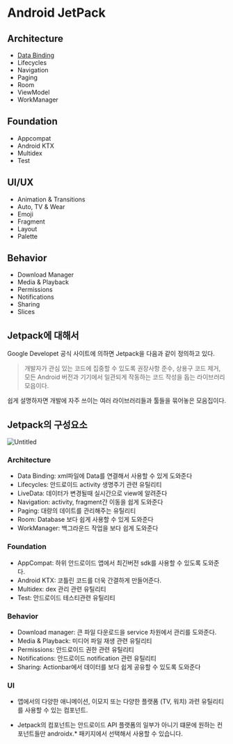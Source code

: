 # Android JetPack

## Architecture

- [Data Binding](https://www.notion.so/Data-Binding-c53459f6e24e48fc8e7169711277b8a1)
- Lifecycles
- Navigation
- Paging
- Room
- ViewModel
- WorkManager

## Foundation

- Appcompat
- Android KTX
- Multidex
- Test

## UI/UX

- Animation & Transitions
- Auto, TV & Wear
- Emoji
- Fragment
- Layout
- Palette

## Behavior

- Download Manager
- Media & Playback
- Permissions
- Notifications
- Sharing
- Slices



## Jetpack에 대해서

Google Developet 공식 사이트에 의하면 Jetpack을 다음과 같이 정의하고 있다.

> 개발자가 관심 있는 코드에 집중할 수 있도록 권장사항 준수, 상용구 코드 제거, 모든 Android 버전과 기기에서 일관되게 작동하는 코드 작성을 돕는 라이브러리 모읍이다.

쉽게 설명하자면 개발에 자주 쓰이는 여러 라이브러리들과 툴들을 묶어놓은 모음집이다.

## Jetpack의 구성요소

![Untitled](https://user-images.githubusercontent.com/80076029/134659556-7829e72f-811b-422e-bbef-5458f57b1645.png)

### Architecture

- Data Binding: xml파일에 Data를 연결해서 사용할 수 있게 도와준다
- Lifecycles: 안드로이드 activity 생명주기 관련 유틸리티
- LiveData: 데이터가 변경될때 실시간으로 view에 알려준다
- Navigation: activity, fragment간 이동을 쉽게 도와준다
- Paging: 대량의 데이트를 관리해주는 유틸리티
- Room: Database 보다 쉽게 사용할 수 있게 도와준다
- WorkManager: 백그라운드 작업을 보다 쉽게 도와준다

### Foundation

- AppCompat: 하위 안드로이드 앱에서 최긴버전 sdk를 사용할 수 있도록 도와준다.
- Android KTX: 코틀린 코드를 더욱 간결하게 만들어준다.
- Multidex: dex 관리 관련 유틸리티
- Test: 안드로이드 테스티관련 유틸리티

### Behavior

- Download manager: 큰 파일 다운로드을 service 차원에서 관리를 도와준다.
- Media & Playback: 미디어 파일 재생 관련 유틸리티
- Permissions: 안드로이드 권한 관련 유틸리티
- Notifications: 안드로이드 notification 관련 유틸리티
- Sharing: Actionbar에서 데이터를 보다 쉽게 공유할 수 있도록 도와준다

### UI

- 앱에서의 다양한 애니메이션, 이모지 또는 다양한 플랫폼 (TV, 워치) 과련 유틸리티를 사용할 수 있는 컴포넌트.

- Jetpack의 컴포넌트는 안드로이드 API 플랫폼의 일부가 아니기 떄문에 원하는 컨포넌트들만 androidx.* 패키지에서 선택해서 사용할 수 있습니다.
